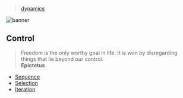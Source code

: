 > [dynamics](../)

![banner](/go/photos/banner.png)

## Control

> Freedom is the only worthy goal in life.
> It is won by disregarding things that lie beyond our control.  
> **Epictetus**

* [Sequence](sequence)
* [Selection](selection)
* [Iteration](iteration)
 
